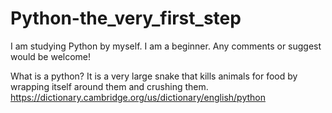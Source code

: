 # Python-the_very_first_step
I am studying Python by myself. I am a beginner. Any comments or suggest would be welcome! 

What is a python? 
It is a very large snake that kills animals for food by wrapping itself around them and crushing them.
https://dictionary.cambridge.org/us/dictionary/english/python
